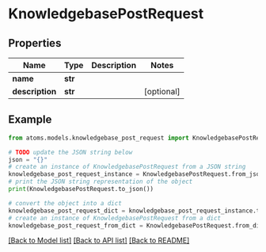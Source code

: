 # KnowledgebasePostRequest


## Properties

Name | Type | Description | Notes
------------ | ------------- | ------------- | -------------
**name** | **str** |  | 
**description** | **str** |  | [optional] 

## Example

```python
from atoms.models.knowledgebase_post_request import KnowledgebasePostRequest

# TODO update the JSON string below
json = "{}"
# create an instance of KnowledgebasePostRequest from a JSON string
knowledgebase_post_request_instance = KnowledgebasePostRequest.from_json(json)
# print the JSON string representation of the object
print(KnowledgebasePostRequest.to_json())

# convert the object into a dict
knowledgebase_post_request_dict = knowledgebase_post_request_instance.to_dict()
# create an instance of KnowledgebasePostRequest from a dict
knowledgebase_post_request_from_dict = KnowledgebasePostRequest.from_dict(knowledgebase_post_request_dict)
```
[[Back to Model list]](../README.md#documentation-for-models) [[Back to API list]](../README.md#documentation-for-api-endpoints) [[Back to README]](../README.md)


